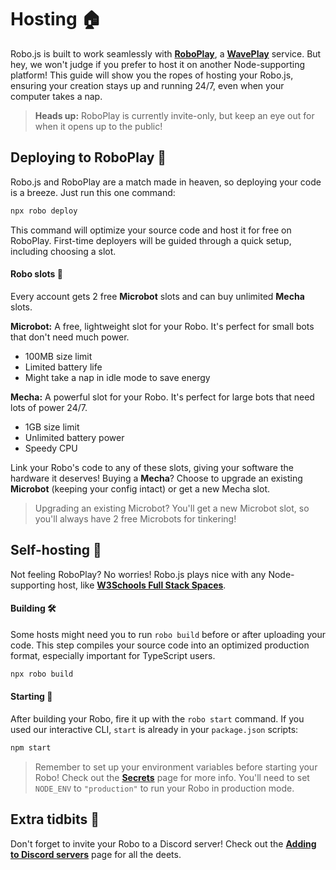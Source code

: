 # Hosting 🏠

Robo.js is built to work seamlessly with **[RoboPlay](https://roboplay.dev)**, a **[WavePlay](https://waveplay.com)** service. But hey, we won't judge if you prefer to host it on another Node-supporting platform! This guide will show you the ropes of hosting your Robo.js, ensuring your creation stays up and running 24/7, even when your computer takes a nap.

> **Heads up:** RoboPlay is currently invite-only, but keep an eye out for when it opens up to the public!

## Deploying to RoboPlay 🚀

Robo.js and RoboPlay are a match made in heaven, so deploying your code is a breeze. Just run this one command:

```bash
npx robo deploy
```

This command will optimize your source code and host it for free on RoboPlay. First-time deployers will be guided through a quick setup, including choosing a slot.

#### Robo slots 🎰

Every account gets 2 free **Microbot** slots and can buy unlimited **Mecha** slots.

**Microbot:** A free, lightweight slot for your Robo. It's perfect for small bots that don't need much power.
- 100MB size limit
- Limited battery life
- Might take a nap in idle mode to save energy

**Mecha:** A powerful slot for your Robo. It's perfect for large bots that need lots of power 24/7.
- 1GB size limit
- Unlimited battery power
- Speedy CPU

Link your Robo's code to any of these slots, giving your software the hardware it deserves! Buying a **Mecha**? Choose to upgrade an existing **Microbot** (keeping your config intact) or get a new Mecha slot.

> Upgrading an existing Microbot? You'll get a new Microbot slot, so you'll always have 2 free Microbots for tinkering!

## Self-hosting 🏢

Not feeling RoboPlay? No worries! Robo.js plays nice with any Node-supporting host, like **[W3Schools Full Stack Spaces](https://www.w3schools.com/spaces)**.

#### Building 🛠️

Some hosts might need you to run `robo build` before or after uploading your code. This step compiles your source code into an optimized production format, especially important for TypeScript users.

```bash
npx robo build
```

#### Starting 🏁

After building your Robo, fire it up with the `robo start` command. If you used our interactive CLI, `start` is already in your `package.json` scripts:

```bash
npm start
```

> Remember to set up your environment variables before starting your Robo! Check out the **[Secrets](/docs/basics/secrets)** page for more info. You'll need to set `NODE_ENV` to `"production"` to run your Robo in production mode.

## Extra tidbits 📌

Don't forget to invite your Robo to a Discord server! Check out the **[Adding to Discord servers](/docs/adding-to-server)** page for all the deets.
